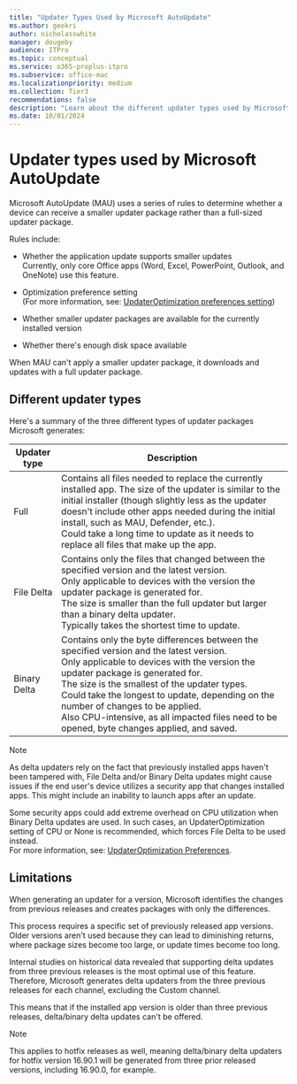 ```yaml
---
title: "Updater Types Used by Microsoft AutoUpdate"
ms.author: geokri
author: nicholasswhite
manager: dougeby
audience: ITPro
ms.topic: conceptual
ms.service: o365-proplus-itpro
ms.subservice: office-mac
ms.localizationpriority: medium
ms.collection: Tier3
recommendations: false
description: "Learn about the different updater types used by Microsoft AutoUpdate, including Full, File Delta, and Binary Delta, and how they're applied."
ms.date: 10/01/2024
---
```


# Updater types used by Microsoft AutoUpdate

Microsoft AutoUpdate (MAU) uses a series of rules to determine whether a device can receive a smaller updater package rather than a full-sized updater package.

Rules include:

- Whether the application update supports smaller updates  
  Currently, only core Office apps (Word, Excel, PowerPoint, Outlook, and OneNote) use this feature.

- Optimization preference setting  
  (For more information, see: [UpdaterOptimization preferences setting](#))

- Whether smaller updater packages are available for the currently installed version

- Whether there's enough disk space available

When MAU can't apply a smaller updater package, it downloads and updates with a full updater package.

## Different updater types

Here's a summary of the three different types of updater packages Microsoft generates:

| Updater type  | Description |
|---------------|-------------|
| Full      | Contains all files needed to replace the currently installed app. The size of the updater is similar to the initial installer (though slightly less as the updater doesn't include other apps needed during the initial install, such as MAU, Defender, etc.). <br> Could take a long time to update as it needs to replace all files that make up the app. |
| File Delta | Contains only the files that changed between the specified version and the latest version. <br> Only applicable to devices with the version the updater package is generated for. <br> The size is smaller than the full updater but larger than a binary delta updater. <br> Typically takes the shortest time to update. |
| Binary Delta | Contains only the byte differences between the specified version and the latest version. <br> Only applicable to devices with the version the updater package is generated for. <br> The size is the smallest of the updater types. <br> Could take the longest to update, depending on the number of changes to be applied. <br> Also CPU-intensive, as all impacted files need to be opened, byte changes applied, and saved. |

> [!NOTE]
> As delta updaters rely on the fact that previously installed apps haven't been tampered with, File Delta and/or Binary Delta updates might cause issues if the end user's device utilizes a security app that changes installed apps. This might include an inability to launch apps after an update.

Some security apps could add extreme overhead on CPU utilization when Binary Delta updates are used. In such cases, an UpdaterOptimization setting of CPU or None is recommended, which forces File Delta to be used instead.  
For more information, see: [UpdaterOptimization Preferences](#).

## Limitations

When generating an updater for a version, Microsoft identifies the changes from previous releases and creates packages with only the differences.

This process requires a specific set of previously released app versions. Older versions aren't used because they can lead to diminishing returns, where package sizes become too large, or update times become too long.

Internal studies on historical data revealed that supporting delta updates from three previous releases is the most optimal use of this feature. Therefore, Microsoft generates delta updaters from the three previous releases for each channel, excluding the Custom channel.

This means that if the installed app version is older than three previous releases, delta/binary delta updates can't be offered.

> [!NOTE]
> This applies to hotfix releases as well, meaning delta/binary delta updaters for hotfix version 16.90.1 will be generated from three prior released versions, including 16.90.0, for example.
